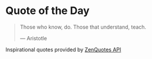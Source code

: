 # Quote of the Day

<!-- QUOTE_START -->
> Those who know, do. Those that understand, teach.
>
> — Aristotle

Inspirational quotes provided by <a href="https://zenquotes.io/" target="_blank">ZenQuotes API</a>
<!-- QUOTE_END -->